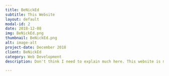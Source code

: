 ```yaml
---
title: BeNickEd
subtitle: This Website
layout: default
modal-id: 2
date: 2018-12-08
img: BeNickEd.png
thumbnail: BeNickEd.png
alt: image-alt
project-date: December 2018
client: BeNickEd
category: Web Development
description: Don't think I need to explain much here. This website is my first portfolio site using Github Pages, which I'm excited to share.

---
```

